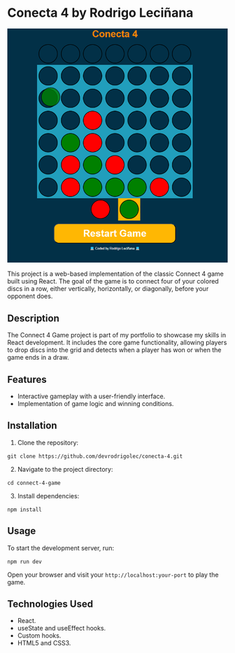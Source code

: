 # Conecta 4 by Rodrigo Leciñana   

![Game Capture](./public/conecta4.png)

This project is a web-based implementation of the classic Connect 4 game built using React. The goal of the game is to connect four of your colored discs in a row, either vertically, horizontally, or diagonally, before your opponent does.

## Description

The Connect 4 Game project is part of my portfolio to showcase my skills in React development. It includes the core game functionality, allowing players to drop discs into the grid and detects when a player has won or when the game ends in a draw.

## Features

- Interactive gameplay with a user-friendly interface.
- Implementation of game logic and winning conditions.

## Installation

1. Clone the repository:

```
git clone https://github.com/devrodrigolec/conecta-4.git
```

2. Navigate to the project directory:
``` 
cd connect-4-game
```
3. Install dependencies:

```
npm install
```

## Usage

To start the development server, run:
``` 
npm run dev
```
Open your browser and visit your `http://localhost:your-port` to play the game.

## Technologies Used

- React.
- useState and useEffect hooks.
- Custom hooks.
- HTML5 and CSS3.